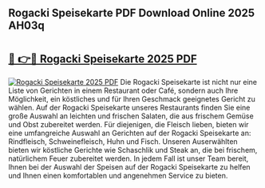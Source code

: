## Rogacki Speisekarte PDF Download Online 2025 AH03q

# <h2><a href="http://gcckef.nevu.top/?p=Rogacki+Speisekarte">🔗 👉🔴 Rogacki Speisekarte 2025 PDF</a></h2>

[![Rogacki Speisekarte 2025 PDF](https://i.imgur.com/dBaPXMq.png)](http://gcckef.nevu.top/?p=Rogacki+Speisekarte)
Die Rogacki Speisekarte ist nicht nur eine Liste von Gerichten in einem Restaurant oder Café, sondern auch Ihre Möglichkeit, ein köstliches und für Ihren Geschmack geeignetes Gericht zu wählen. Auf der Rogacki Speisekarte unseres Restaurants finden Sie eine große Auswahl an leichten und frischen Salaten, die aus frischem Gemüse und Obst zubereitet werden. Für diejenigen, die Fleisch lieben, bieten wir eine umfangreiche Auswahl an Gerichten auf der Rogacki Speisekarte an: Rindfleisch, Schweinefleisch, Huhn und Fisch. Unseren Auserwählten bieten wir köstliche Gerichte wie Schaschlik und Steak an, die bei frischem, natürlichem Feuer zubereitet werden. In jedem Fall ist unser Team bereit, Ihnen bei der Auswahl der Speisen auf der Rogacki Speisekarte zu helfen und Ihnen einen komfortablen und angenehmen Service zu bieten.
